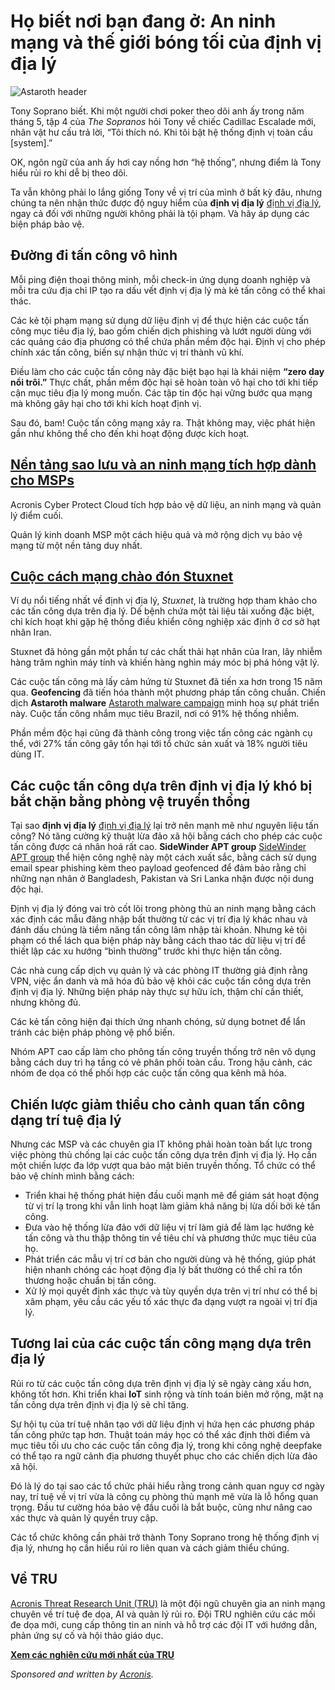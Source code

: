 # Họ biết nơi bạn đang ở: An ninh mạng và thế giới bóng tối của định vị địa lý

![Astaroth header](https://www.bleepstatic.com/content/posts/2025/09/02/astaroth-header.jpg)

Tony Soprano biết. Khi một người chơi poker theo dõi anh ấy trong năm tháng 5, tập 4 của *The Sopranos* hỏi Tony về chiếc Cadillac Escalade mới, nhân vật hư cấu trả lời, “Tôi thích nó. Khi tôi bật hệ thống định vị toàn cầu \[system\].”

OK, ngôn ngữ của anh ấy hơi cay nồng hơn “hệ thống”, nhưng điểm là Tony hiểu rủi ro khi dễ bị theo dõi.

Ta vẫn không phải lo lắng giống Tony về vị trí của mình ở bất kỳ đâu, nhưng chúng ta nên nhận thức được độ nguy hiểm của **định vị địa lý** [định vị địa lý](https://www.bleepingcomputer.com/news/security/ftc-bans-data-brokers-from-selling-americans-sensitive-location-data/), ngay cả đối với những người không phải là tội phạm. Và hãy áp dụng các biện pháp bảo vệ.

## Đường đi tấn công vô hình

Mỗi ping điện thoại thông minh, mỗi check-in ứng dụng doanh nghiệp và mỗi tra cứu địa chỉ IP tạo ra dấu vết định vị địa lý mà kẻ tấn công có thể khai thác.

Các kẻ tội phạm mạng sử dụng dữ liệu định vị để thực hiện các cuộc tấn công mục tiêu địa lý, bao gồm chiến dịch phishing và lướt người dùng với các quảng cáo địa phương có thể chứa phần mềm độc hại. Định vị cho phép chính xác tấn công, biến sự nhận thức vị trí thành vũ khí.

Điều làm cho các cuộc tấn công này đặc biệt bạo hại là khái niệm **“zero day nổi trôi.”** Thực chất, phần mềm độc hại sẽ hoàn toàn vô hại cho tới khi tiếp cận mục tiêu địa lý mong muốn. Các tập tin độc hại vững bước qua mạng mà không gây hại cho tới khi kích hoạt định vị.

Sau đó, bam! Cuộc tấn công mạng xảy ra. Thật không may, việc phát hiện gần như không thể cho đến khi hoạt động được kích hoạt.

## [Nền tảng sao lưu và an ninh mạng tích hợp dành cho MSPs](https://www.acronis.com/products/cloud/trial/?utm%5Fsource=bleepingcomputer&utm%5Fmedium=referral&utm%5Fcampaign=bleepingcomputer-fy25-q3-mixed-amer-nam-en-ba-q3brandq3trua-x-bleepingcomputer-a)

Acronis Cyber Protect Cloud tích hợp bảo vệ dữ liệu, an ninh mạng và quản lý điểm cuối.

Quản lý kinh doanh MSP một cách hiệu quả và mở rộng dịch vụ bảo vệ mạng từ một nền tảng duy nhất.

## [Cuộc cách mạng chào đón Stuxnet](https://www.wired.com/2014/11/countdown-to-zero-day-stuxnet/)

Ví dụ nổi tiếng nhất về định vị địa lý, *Stuxnet*, là trường hợp tham khảo cho các tấn công dựa trên địa lý. Dế bệnh chứa một tài liệu tải xuống đặc biệt, chỉ kích hoạt khi gặp hệ thống điều khiển công nghiệp xác định ở cơ sở hạt nhân Iran.

Stuxnet đã hỏng gần một phần tư các chất thải hạt nhân của Iran, lây nhiễm hàng trăm nghìn máy tính và khiến hàng nghìn máy móc bị phá hỏng vật lý.

Các cuộc tấn công mà lấy cảm hứng từ Stuxnet đã tiến xa hơn trong 15 năm qua. **Geofencing** đã tiến hóa thành một phương pháp tấn công chuẩn. Chiến dịch **Astaroth malware** [Astaroth malware campaign](https://www.acronis.com/en-us/tru/posts/astaroth-unleashed/?utm%5Fsource=bleepingcomputer&utm%5Fmedium=referral&utm%5Fcampaign=bleepingcomputer-fy25-q3-mixed-amer-nam-en-ba-q3brandq3trua-x-bleepingcomputer-a) minh hoạ sự phát triển này. Cuộc tấn công nhắm mục tiêu Brazil, nơi có 91% hệ thống nhiễm.

Phần mềm độc hại cũng đã thành công trong việc tấn công các ngành cụ thể, với 27% tấn công gây tổn hại tới tổ chức sản xuất và 18% người tiêu dùng IT.

## Các cuộc tấn công dựa trên định vị địa lý khó bị bắt chặn bằng phòng vệ truyền thống

Tại sao **định vị địa lý** [định vị địa lý](https://www.bleepingcomputer.com/news/security/microsoft-to-remove-the-location-history-feature-in-windows/) lại trở nên mạnh mẽ như nguyên liệu tấn công? Nó tăng cường kỹ thuật lừa đảo xã hội bằng cách cho phép các cuộc tấn công được cá nhân hoá rất cao. **SideWinder APT group** [SideWinder APT group](https://www.acronis.com/en-us/tru/posts/from-banks-to-battalions-sidewinders-attacks-on-south-asias-public-sector/?utm%5Fsource=bleepingcomputer&utm%5Fmedium=referral&utm%5Fcampaign=bleepingcomputer-fy25-q3-mixed-amer-nam-en-ba-q3brandq3trua-x-bleepingcomputer-a) thể hiện công nghệ này một cách xuất sắc, bằng cách sử dụng email spear phishing kèm theo payload geofenced để đảm bảo rằng chỉ những nạn nhân ở Bangladesh, Pakistan và Sri Lanka nhận được nội dung độc hại.

Định vị địa lý đóng vai trò cốt lõi trong phòng thủ an ninh mạng bằng cách xác định các mẫu đăng nhập bất thường từ các vị trí địa lý khác nhau và đánh dấu chúng là tiềm năng tấn công lâm nhập tài khoản. Nhưng kẻ tội phạm có thể lách qua biện pháp này bằng cách thao tác dữ liệu vị trí để thiết lập các xu hướng “bình thường” trước khi thực hiện tấn công.

Các nhà cung cấp dịch vụ quản lý và các phòng IT thường giả định rằng VPN, việc ẩn danh và mã hóa đủ bảo vệ khỏi các cuộc tấn công dựa trên định vị địa lý. Những biện pháp này thực sự hữu ích, thậm chí cần thiết, nhưng không đủ.

Các kẻ tấn công hiện đại thích ứng nhanh chóng, sử dụng botnet để lẩn tránh các biện pháp phòng vệ phổ biến.

Nhóm APT cao cấp làm cho phông tấn công truyền thống trở nên vô dụng bằng cách duy trì hạ tầng có vẻ phân phối toàn cầu. Trong hậu cảnh, các nhóm đe dọa có thể phối hợp các cuộc tấn công qua kênh mã hóa.

## Chiến lược giảm thiểu cho cảnh quan tấn công dạng trí tuệ địa lý

Nhưng các MSP và các chuyên gia IT không phải hoàn toàn bất lực trong việc phòng thủ chống lại các cuộc tấn công dựa trên định vị địa lý. Họ cần một chiến lược đa lớp vượt qua bảo mật biên truyền thống. Tổ chức có thể bảo vệ chính mình bằng cách:

* Triển khai hệ thống phát hiện đầu cuối mạnh mẽ để giám sát hoạt động từ vị trí lạ trong khi vẫn linh hoạt làm giảm khả năng bị lừa dối bởi kẻ tấn công.
* Đưa vào hệ thống lừa đảo với dữ liệu vị trí làm giả để làm lạc hướng kẻ tấn công và thu thập thông tin về tiêu chí và phương thức mục tiêu của họ.
* Phát triển các mẫu vị trí cơ bản cho người dùng và hệ thống, giúp phát hiện nhanh chóng các hoạt động địa lý bất thường có thể chỉ ra tổn thương hoặc chuẩn bị tấn công.
* Xử lý mọi quyết định xác thực và tùy quyền dựa trên vị trí như có thể bị xâm phạm, yêu cầu các yếu tố xác thực đa dạng vượt ra ngoài vị trí địa lý.

## Tương lai của các cuộc tấn công mạng dựa trên địa lý

Rủi ro từ các cuộc tấn công dựa trên định vị địa lý sẽ ngày càng xấu hơn, không tốt hơn. Khi triển khai **IoT** sinh rộng và tính toán biên mở rộng, mặt nạ tấn công dựa trên định vị địa lý sẽ chỉ tăng.

Sự hội tụ của trí tuệ nhân tạo với dữ liệu định vị hứa hẹn các phương pháp tấn công phức tạp hơn. Thuật toán máy học có thể xác định thời điểm và mục tiêu tối ưu cho các cuộc tấn công địa lý, trong khi công nghệ deepfake có thể tạo ra ngữ cảnh địa phương thuyết phục cho các chiến dịch lừa đảo xã hội.

Đó là lý do tại sao các tổ chức phải hiểu rằng trong cảnh quan nguy cơ ngày nay, trí tuệ về vị trí vừa là công cụ phòng thủ mạnh mẽ vừa là lỗ hổng quan trọng. Đầu tư cường hóa bảo vệ đầu cuối là bắt buộc, cũng như nâng cao xác thực và quản lý quyền truy cập.

Các tổ chức không cần phải trở thành Tony Soprano trong hệ thống định vị địa lý, nhưng họ cần hiểu rủi ro liên quan và cách giảm thiểu chúng.

## Về TRU

[Acronis Threat Research Unit (TRU)](https://www.acronis.com/en-us/cyber-protection-center/?utm%5Fsource=bleepingcomputer&utm%5Fmedium=referral&utm%5Fcampaign=bleepingcomputer-fy25-q3-mixed-amer-nam-en-ba-q3brandq3trua-x-bleepingcomputer-a) là một đội ngũ chuyên gia an ninh mạng chuyên về trí tuệ đe dọa, AI và quản lý rủi ro. Đội TRU nghiên cứu các mối đe dọa mới, cung cấp thông tin an ninh và hỗ trợ các đội IT với hướng dẫn, phản ứng sự cố và hội thảo giáo dục.

**[Xem các nghiên cứu mới nhất của TRU](https://www.acronis.com/en-us/cyber-protection-center/?utm%5Fsource=bleepingcomputer&utm%5Fmedium=referral&utm%5Fcampaign=bleepingcomputer-fy25-q3-mixed-amer-nam-en-ba-q3brandq3trua-x-bleepingcomputer-a)**

_Sponsored and written by [Acronis](https://www.acronis.com/en-us/cyber-protection-center/?utm%5Fsource=bleepingcomputer&utm%5Fmedium=referral&utm%5Fcampaign=bleepingcomputer-fy25-q3-mixed-amer-nam-en-ba-q3brandq3trua-x-bleepingcomputer-a)._
